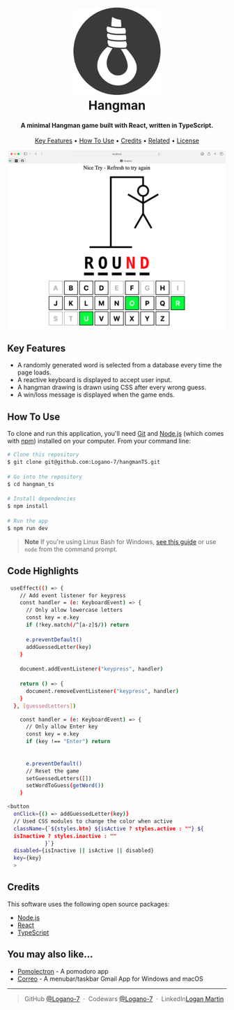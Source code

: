 <h1 align="center">
  <br>
  <img src='./src/assets/nooseIcon.webp' alt="Noose Icon" width="200">
  <br>
  Hangman
  <br>
</h1>

<h4 align="center">A minimal Hangman game built with React, written in TypeScript.</h4>

<p align="center">
  <a href="#key-features">Key Features</a> •
  <a href="#how-to-use">How To Use</a> •
  <a href="#credits">Credits</a> •
  <a href="#related">Related</a> •
  <a href="#license">License</a>
</p>

<div align="center">
<img src='./src/assets/hangmanScreenshot.png' alt="Hangman Loss the word was Round" width="500" >
</div>

## Key Features

- A randomly generated word is selected from a database every time the page loads.
- A reactive keyboard is displayed to accept user input.
- A hangman drawing is drawn using CSS after every wrong guess.
- A win/loss message is displayed when the game ends.

## How To Use

To clone and run this application, you'll need [Git](https://git-scm.com) and [Node.js](https://nodejs.org/en/download/) (which comes with [npm](http://npmjs.com)) installed on your computer. From your command line:

```bash
# Clone this repository
$ git clone git@github.com:Logano-7/hangmanTS.git

# Go into the repository
$ cd hangman_ts

# Install dependencies
$ npm install

# Run the app
$ npm run dev
```

> **Note**
> If you're using Linux Bash for Windows, [see this guide](https://www.howtogeek.com/261575/how-to-run-graphical-linux-desktop-applications-from-windows-10s-bash-shell/) or use `node` from the command prompt.

## Code Highlights

```bash
 useEffect(() => {
    // Add event listener for keypress
    const handler = (e: KeyboardEvent) => {
      // Only allow lowercase letters
      const key = e.key
      if (!key.match(/^[a-z]$/)) return

      e.preventDefault()
      addGuessedLetter(key)
    }

    document.addEventListener("keypress", handler)

    return () => {
      document.removeEventListener("keypress", handler)
    }
  }, [guessedLetters])
```

```bash
    const handler = (e: KeyboardEvent) => {
      // Only allow Enter key
      const key = e.key
      if (key !== "Enter") return


      e.preventDefault()
      // Reset the game
      setGuessedLetters([])
      setWordToGuess(getWord())
    }
```

```bash
<button
  onClick={() => addGuessedLetter(key)}
  // Used CSS modules to change the color when active
  className={`${styles.btn} ${isActive ? styles.active : ""} ${
  isInactive ? styles.inactive : ""
            }`}
  disabled={isInactive || isActive || disabled}
  key={key}
  >
```

## Credits

This software uses the following open source packages:

- [Node.js](https://nodejs.org/)
- [React](https://react.dev)
- [TypeScript](https://www.typescriptlang.org)

## You may also like...

- [Pomolectron](https://github.com/amitmerchant1990/pomolectron) - A pomodoro app
- [Correo](https://github.com/amitmerchant1990/correo) - A menubar/taskbar Gmail App for Windows and macOS

---

> GitHub [@Logano-7](https://github.com/Logano-7) &nbsp;&middot;&nbsp;
> Codewars [@Logano-7](https://www.codewars.com/users/Logano-7) &nbsp;&middot;&nbsp;
> LinkedIn[Logan Martin](https://www.linkedin.com/in/logan-martin-7-js/)
